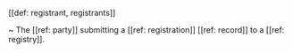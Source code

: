 [[def: registrant, registrants]]

~ The [[ref: party]] submitting a [[ref: registration]] [[ref: record]] to a [[ref: registry]].
